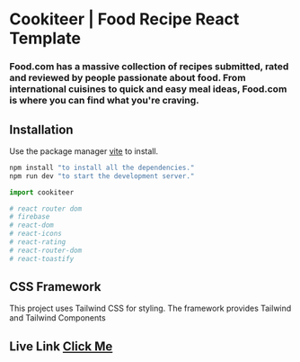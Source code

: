 # Cookiteer | Food Recipe React Template

### Food.com has a massive collection of recipes submitted, rated and reviewed by people passionate about food. From international cuisines to quick and easy meal ideas, Food.com is where you can find what you're craving.


## Installation
Use the package manager [vite](https://vitejs.dev/guide/) to install.

```bash
npm install "to install all the dependencies."
npm run dev "to start the development server."
```

```python
import cookiteer

# react router dom 
# firebase
# react-dom
# react-icons
# react-rating
# react-router-dom
# react-toastify
```

## CSS Framework
This project uses Tailwind CSS for styling. The framework provides Tailwind and Tailwind Components


## Live Link [Click Me]([https://vitejs.dev/guide/](https://cookiteer-food-recipe.web.app/))


